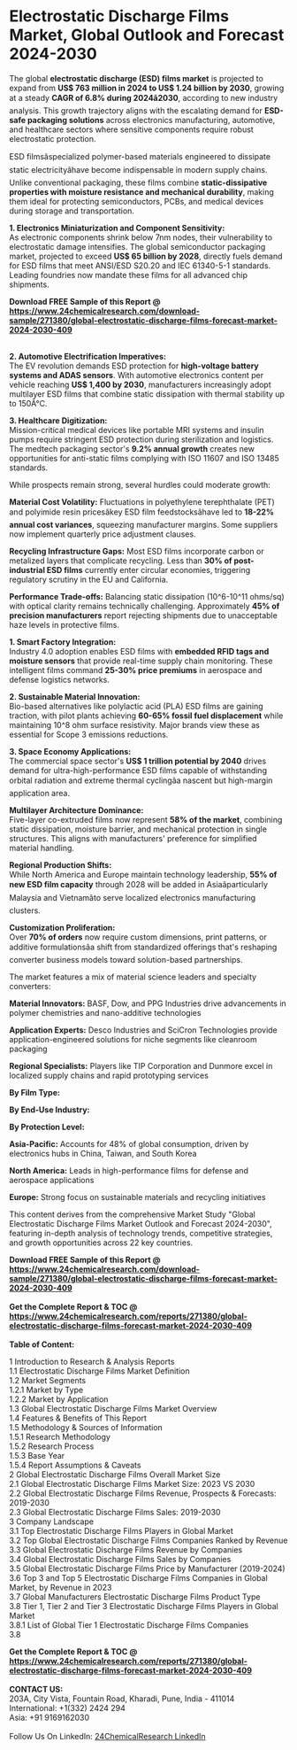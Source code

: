<h1>Electrostatic Discharge Films Market, Global Outlook and Forecast 2024-2030</h1><p>The global <strong>electrostatic discharge (ESD) films market</strong> is projected to expand from <strong>US$ 763 million in 2024 to US$ 1.24 billion by 2030</strong>, growing at a steady <strong>CAGR of 6.8% during 2024â2030</strong>, according to new industry analysis. This growth trajectory aligns with the escalating demand for <strong>ESD-safe packaging solutions</strong> across electronics manufacturing, automotive, and healthcare sectors where sensitive components require robust electrostatic protection.</p><p>ESD filmsâspecialized polymer-based materials engineered to dissipate static electricityâhave become indispensable in modern supply chains. Unlike conventional packaging, these films combine <strong>static-dissipative properties with moisture resistance and mechanical durability</strong>, making them ideal for protecting semiconductors, PCBs, and medical devices during storage and transportation.</p><p><strong>1. Electronics Miniaturization and Component Sensitivity:</strong><br>
As electronic components shrink below 7nm nodes, their vulnerability to electrostatic damage intensifies. The global semiconductor packaging market, projected to exceed <strong>US$ 65 billion by 2028</strong>, directly fuels demand for ESD films that meet ANSI/ESD S20.20 and IEC 61340-5-1 standards. Leading foundries now mandate these films for all advanced chip shipments.</p><div><b>Download FREE Sample of this Report @ 
            <a href="https://www.24chemicalresearch.com/download-sample/271380/global-electrostatic-discharge-films-forecast-market-2024-2030-409">
            https://www.24chemicalresearch.com/download-sample/271380/global-electrostatic-discharge-films-forecast-market-2024-2030-409</a></b></div><br><p><strong>2. Automotive Electrification Imperatives:</strong><br>
The EV revolution demands ESD protection for <strong>high-voltage battery systems and ADAS sensors</strong>. With automotive electronics content per vehicle reaching <strong>US$ 1,400 by 2030</strong>, manufacturers increasingly adopt multilayer ESD films that combine static dissipation with thermal stability up to 150Â°C.</p><p><strong>3. Healthcare Digitization:</strong><br>
Mission-critical medical devices like portable MRI systems and insulin pumps require stringent ESD protection during sterilization and logistics. The medtech packaging sector's <strong>9.2% annual growth</strong> creates new opportunities for anti-static films complying with ISO 11607 and ISO 13485 standards.</p><p>While prospects remain strong, several hurdles could moderate growth:</p><p><strong>Material Cost Volatility:</strong> Fluctuations in polyethylene terephthalate (PET) and polyimide resin pricesâkey ESD film feedstocksâhave led to <strong>18-22% annual cost variances</strong>, squeezing manufacturer margins. Some suppliers now implement quarterly price adjustment clauses.</p><p><strong>Recycling Infrastructure Gaps:</strong> Most ESD films incorporate carbon or metalized layers that complicate recycling. Less than <strong>30% of post-industrial ESD films</strong> currently enter circular economies, triggering regulatory scrutiny in the EU and California.</p><p><strong>Performance Trade-offs:</strong> Balancing static dissipation (10^6-10^11 ohms/sq) with optical clarity remains technically challenging. Approximately <strong>45% of precision manufacturers</strong> report rejecting shipments due to unacceptable haze levels in protective films.</p><p><strong>1. Smart Factory Integration:</strong><br>
Industry 4.0 adoption enables ESD films with <strong>embedded RFID tags and moisture sensors</strong> that provide real-time supply chain monitoring. These intelligent films command <strong>25-30% price premiums</strong> in aerospace and defense logistics networks.</p><p><strong>2. Sustainable Material Innovation:</strong><br>
Bio-based alternatives like polylactic acid (PLA) ESD films are gaining traction, with pilot plants achieving <strong>60-65% fossil fuel displacement</strong> while maintaining 10^8 ohm surface resistivity. Major brands view these as essential for Scope 3 emissions reductions.</p><p><strong>3. Space Economy Applications:</strong><br>
The commercial space sector's <strong>US$ 1 trillion potential by 2040</strong> drives demand for ultra-high-performance ESD films capable of withstanding orbital radiation and extreme thermal cyclingâa nascent but high-margin application area.</p><p><strong>Multilayer Architecture Dominance:</strong><br>
	Five-layer co-extruded films now represent <strong>58% of the market</strong>, combining static dissipation, moisture barrier, and mechanical protection in single structures. This aligns with manufacturers' preference for simplified material handling.</p><p><strong>Regional Production Shifts:</strong><br>
	While North America and Europe maintain technology leadership, <strong>55% of new ESD film capacity</strong> through 2028 will be added in Asiaâparticularly Malaysia and Vietnamâto serve localized electronics manufacturing clusters.</p><p><strong>Customization Proliferation:</strong><br>
	Over <strong>70% of orders</strong> now require custom dimensions, print patterns, or additive formulationsâa shift from standardized offerings that's reshaping converter business models toward solution-based partnerships.</p><p>The market features a mix of material science leaders and specialty converters:</p><p><strong>Material Innovators:</strong> BASF, Dow, and PPG Industries drive advancements in polymer chemistries and nano-additive technologies</p><p><strong>Application Experts:</strong> Desco Industries and SciCron Technologies provide application-engineered solutions for niche segments like cleanroom packaging</p><p><strong>Regional Specialists:</strong> Players like TIP Corporation and Dunmore excel in localized supply chains and rapid prototyping services</p><p><strong>By Film Type:</strong></p><p><strong>By End-Use Industry:</strong></p><p><strong>By Protection Level:</strong></p><p><strong>Asia-Pacific:</strong> Accounts for 48% of global consumption, driven by electronics hubs in China, Taiwan, and South Korea</p><p><strong>North America:</strong> Leads in high-performance films for defense and aerospace applications</p><p><strong>Europe:</strong> Strong focus on sustainable materials and recycling initiatives</p><p>This content derives from the comprehensive Market Study "Global Electrostatic Discharge Films Market Outlook and Forecast 2024-2030", featuring in-depth analysis of technology trends, competitive strategies, and growth opportunities across 22 key countries.</p><div><b>Download FREE Sample of this Report @ 
            <a href="https://www.24chemicalresearch.com/download-sample/271380/global-electrostatic-discharge-films-forecast-market-2024-2030-409">
            https://www.24chemicalresearch.com/download-sample/271380/global-electrostatic-discharge-films-forecast-market-2024-2030-409</a></b></div><br><div><b>Get the Complete Report & TOC @ 
            <a href="https://www.24chemicalresearch.com/reports/271380/global-electrostatic-discharge-films-forecast-market-2024-2030-409">
            https://www.24chemicalresearch.com/reports/271380/global-electrostatic-discharge-films-forecast-market-2024-2030-409</a></b></div><br>
            <b>Table of Content:</b><p>1 Introduction to Research & Analysis Reports<br />
    1.1 Electrostatic Discharge Films Market Definition<br />
    1.2 Market Segments<br />
        1.2.1 Market by Type<br />
        1.2.2 Market by Application<br />
    1.3 Global Electrostatic Discharge Films Market Overview<br />
    1.4 Features & Benefits of This Report<br />
    1.5 Methodology & Sources of Information<br />
        1.5.1 Research Methodology<br />
        1.5.2 Research Process<br />
        1.5.3 Base Year<br />
        1.5.4 Report Assumptions & Caveats<br />
2 Global Electrostatic Discharge Films Overall Market Size<br />
    2.1 Global Electrostatic Discharge Films Market Size: 2023 VS 2030<br />
    2.2 Global Electrostatic Discharge Films Revenue, Prospects & Forecasts: 2019-2030<br />
    2.3 Global Electrostatic Discharge Films Sales: 2019-2030<br />
3 Company Landscape<br />
    3.1 Top Electrostatic Discharge Films Players in Global Market<br />
    3.2 Top Global Electrostatic Discharge Films Companies Ranked by Revenue<br />
    3.3 Global Electrostatic Discharge Films Revenue by Companies<br />
    3.4 Global Electrostatic Discharge Films Sales by Companies<br />
    3.5 Global Electrostatic Discharge Films Price by Manufacturer (2019-2024)<br />
    3.6 Top 3 and Top 5 Electrostatic Discharge Films Companies in Global Market, by Revenue in 2023<br />
    3.7 Global Manufacturers Electrostatic Discharge Films Product Type<br />
    3.8 Tier 1, Tier 2 and Tier 3 Electrostatic Discharge Films Players in Global Market<br />
        3.8.1 List of Global Tier 1 Electrostatic Discharge Films Companies<br />
        3.8</p><div><b>Get the Complete Report & TOC @ 
            <a href="https://www.24chemicalresearch.com/reports/271380/global-electrostatic-discharge-films-forecast-market-2024-2030-409">
            https://www.24chemicalresearch.com/reports/271380/global-electrostatic-discharge-films-forecast-market-2024-2030-409</a></b></div><br><b>CONTACT US:</b><br>
            203A, City Vista, Fountain Road, Kharadi, Pune, India - 411014<br>
            International: +1(332) 2424 294<br>
            Asia: +91 9169162030 <br><br>
            Follow Us On LinkedIn: <a href="https://www.linkedin.com/company/24chemicalresearch/">24ChemicalResearch LinkedIn</a>